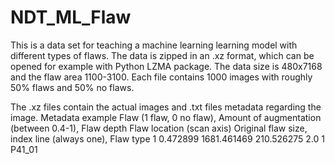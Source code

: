 # NDT_ML_Flaw
This is a data set for teaching a machine learning learning model with different types of flaws. The data is zipped in an .xz format, which can be opened for example with Python LZMA package. The data size is 480x7168 and the flaw area 1100-3100. Each file contains 1000 images with roughly 50% flaws and 50% no flaws.

The .xz files contain the actual images and .txt files metadata regarding the image.
Metadata example
Flaw (1 flaw, 0 no flaw), Amount of augmentation (between 0.4-1), Flaw depth  Flaw location (scan axis)  Original flaw size, index line (always one), Flaw type
1	                        0.472899	                              1681.461469	210.526275	               2.0	              1	                         P41_01

